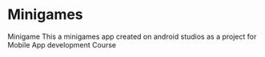# Minigames
Minigame
This a minigames app created on android studios as a project for Mobile App development Course
